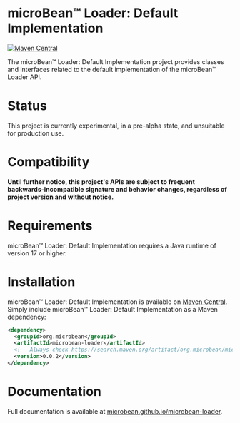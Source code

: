 # microBean™ Loader: Default Implementation

[![Maven Central](https://maven-badges.herokuapp.com/maven-central/org.microbean/microbean-loader/badge.svg)](https://maven-badges.herokuapp.com/maven-central/org.microbean/microbean-loader)

The microBean™ Loader: Default Implementation project provides classes
and interfaces related to the default implementation of the microBean™
Loader API.

# Status

This project is currently experimental, in a pre-alpha state, and
unsuitable for production use.

# Compatibility

**Until further notice, this project's APIs are subject to frequent
backwards-incompatible signature and behavior changes, regardless of
project version and without notice.**

# Requirements

microBean™ Loader: Default Implementation requires a Java runtime of
version 17 or higher.

# Installation

microBean™ Loader: Default Implementation is available on [Maven
Central](https://search.maven.org/).  Simply include microBean™
Loader: Default Implementation as a Maven dependency:

```xml
<dependency>
  <groupId>org.microbean</groupId>
  <artifactId>microbean-loader</artifactId>
  <!-- Always check https://search.maven.org/artifact/org.microbean/microbean-loader for up-to-date available versions. -->
  <version>0.0.2</version>
</dependency>
```

# Documentation

Full documentation is available at
[microbean.github.io/microbean-loader](https://microbean.github.io/microbean-loader/).
